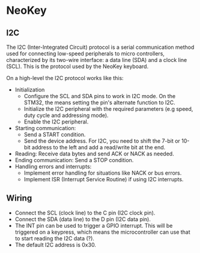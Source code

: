 # NeoKey

## I2C

The I2C (Inter-Integrated Circuit) protocol is a serial communication method used for connecting low-speed peripherals to micro controllers, characterized by its two-wire interface: a data line (SDA) and a clock line (SCL). This is the protocol used by the NeoKey keyboard.

On a high-level the I2C protocol works like this:

- Initialization
  - Configure the SCL and SDA pins to work in I2C mode. On the STM32, the means setting the pin's alternate function to I2C.
  - Initialize the I2C peripheral with the required parameters (e.g speed, duty cycle and addressing mode).
  - Enable the I2C peripheral.
- Starting communication:
  - Send a START condition.
  - Send the device address. For I2C, you need to shift the 7-bit or 10-bit address to the left and add a read/write bit at the end.
- Reading: Receive data bytes and send ACK or NACK as needed.
- Ending communication: Send a STOP condition.
- Handling errors and interrupts:
  - Implement error handling for situations like NACK or bus errors.
  - Implement ISR (Interrupt Service Routine) if using I2C interrupts.

## Wiring

- Connect the SCL (clock line) to the C pin (I2C clock pin). 
- Connect the SDA (data line) to the D pin (I2C data pin).
- The INT pin can be used to trigger a GPIO interrupt. This will be triggered on a keypress, which means the microcontroller can use that to start reading the I2C data (?).
- The default I2C address is 0x30.
